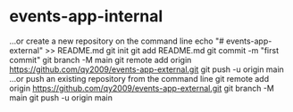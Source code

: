# events-app-internal

…or create a new repository on the command line
echo "# events-app-external" >> README.md
git init
git add README.md
git commit -m "first commit"
git branch -M main
git remote add origin https://github.com/qy2009/events-app-external.git
git push -u origin main
…or push an existing repository from the command line
git remote add origin https://github.com/qy2009/events-app-external.git
git branch -M main
git push -u origin main
